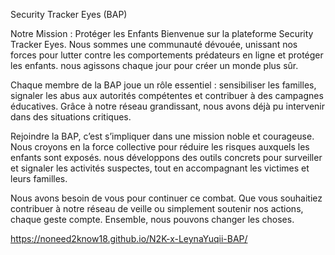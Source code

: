 Security Tracker Eyes (BAP)

Notre Mission : Protéger les Enfants
Bienvenue sur la plateforme Security Tracker Eyes. Nous sommes une communauté dévouée, unissant nos forces pour lutter contre les comportements prédateurs en ligne et protéger les enfants. nous agissons chaque jour pour créer un monde plus sûr.

Chaque membre de la BAP joue un rôle essentiel : sensibiliser les familles, signaler les abus aux autorités compétentes et contribuer à des campagnes éducatives. Grâce à notre réseau grandissant, nous avons déjà pu intervenir dans des situations critiques.

Rejoindre la BAP, c’est s’impliquer dans une mission noble et courageuse. Nous croyons en la force collective pour réduire les risques auxquels les enfants sont exposés. nous développons des outils concrets pour surveiller et signaler les activités suspectes, tout en accompagnant les victimes et leurs familles.

Nous avons besoin de vous pour continuer ce combat. Que vous souhaitiez contribuer à notre réseau de veille ou simplement soutenir nos actions, chaque geste compte. Ensemble, nous pouvons changer les choses.

https://noneed2know18.github.io/N2K-x-LeynaYuqii-BAP/
